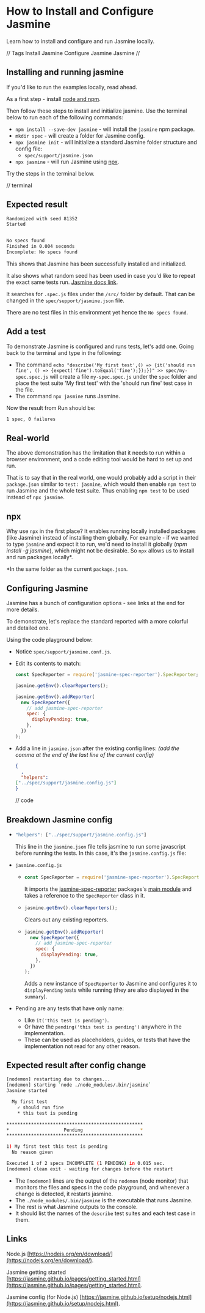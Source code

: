 # How to Install and Configure Jasmine

Learn how to install and configure and run Jasmine locally.

// Tags
Install Jasmine
Configure Jasmine
Jasmine
//

## Installing and running jasmine

If you'd like to run the examples locally, read ahead.

As a first step - install [node and npm](https://nodejs.org/en/download/).

Then follow these steps to install and initialize jasmine. Use the terminal below to run each of the following commands:

- `npm install --save-dev jasmine` - will install the `jasmine` npm package.
- `mkdir spec` - will create a folder for Jasmine config.
- `npx jasmine init` - will initialize a standard Jasmine folder structure and config file:
  - `spec/support/jasmine.json`
- `npx jasmine` - will run Jasmine using [npx](https://docs.npmjs.com/cli/v7/commands/npx).

Try the steps in the terminal below.

// terminal

## Expected result

```sh
Randomized with seed 81352
Started


No specs found
Finished in 0.004 seconds
Incomplete: No specs found
```

This shows that Jasmine has been successfully installed and initialized.

It also shows what random seed has been used in case you'd like to repeat the exact same tests run. [Jasmine docs link](https://jasmine.github.io/setup/nodejs.html#--seed).

It searches for `.spec.js` files under the `/src/` folder by default. That can be changed in the `spec/support/jasmine.json` file.

There are no test files in this environment yet hence the `No specs found`.

## Add a test

To demonstrate Jasmine is configured and runs tests, let's add one. Going back to the terminal and type in the following:

- The command `echo "describe('My first test',() => {it('should run fine', () => {expect('fine').toEqual('fine');});})" >> spec/my-spec.spec.js` will create a file `my-spec.spec.js` under the `spec` folder and place the test suite 'My first test' with the 'should run fine' test case in the file.
- The command `npx jasmine` runs Jasmine.

Now the result from Run should be:

```sh
1 spec, 0 failures
```

## Real-world

The above demonstration has the limitation that it needs to run within a browser environment, and a code editing tool would be hard to set up and run.

That is to say that in the real world, one would probably add a script in their `package.json` similar to `test: jasmine`, which would then enable `npm test` to run Jasmine and the whole test suite. Thus enabling `npm test` to be used instead of `npx jasmine`.

## npx

Why use `npx` in the first place? It enables running locally installed packages (like Jasmine) instead of installing them globally. For example - if we wanted to type `jasmine` and expect it to run, we'd need to install it globally (_npm install -g jasmine_), which might not be desirable. So `npx` allows us to install and run packages locally\*.

\*In the same folder as the current `package.json`.

## Configuring Jasmine

Jasmine has a bunch of configuration options - see links at the end for more details.

To demonstrate, let's replace the standard reported with a more colorful and detailed one.

Using the code playground below:

- Notice `spec/support/jasmine.conf.js`.
- Edit its contents to match:

  ```js
  const SpecReporter = require('jasmine-spec-reporter').SpecReporter;

  jasmine.getEnv().clearReporters();

  jasmine.getEnv().addReporter(
    new SpecReporter({
      // add jasmine-spec-reporter
      spec: {
        displayPending: true,
      },
    })
  );
  ```

- Add a line in `jasmine.json` after the existing config lines: _(add the comma at the end of the last line of the current config)_

  ```json
  {
    ,
    "helpers":
  ["../spec/support/jasmine.config.js"]
  }
  ```

  // code

## Breakdown Jasmine config

- ```js
  "helpers": ["../spec/support/jasmine.config.js"]
  ```

  This line in the `jasmine.json` file tells jasmine to run some javascript before running the tests. In this case, it's the `jasmine.config.js` file:

- `jasmine.config.js`

  - ```js
    const SpecReporter = require('jasmine-spec-reporter').SpecReporter;
    ```

    It imports the [jasmine-spec-reporter](https://www.npmjs.com/package/jasmine-spec-reporter) packages's [main module](https://github.com/bcaudan/jasmine-spec-reporter/blob/master/package.json#L5) and takes a reference to the `SpecReporter` class in it.

  - ```js
    jasmine.getEnv().clearReporters();
    ```

    Clears out any existing reporters.

  - ```js
    jasmine.getEnv().addReporter(
      new SpecReporter({
        // add jasmine-spec-reporter
        spec: {
          displayPending: true,
        },
      })
    );
    ```

    Adds a new instance of `SpecReporter` to Jasmine and configures it to `displayPending` tests while running (they are also displayed in the `summary`).

- Pending are any tests that have only name:
  - Like `it('this test is pending')`.
  - Or have the `pending('this test is pending')` anywhere in the implementation.
  - These can be used as placeholders, guides, or tests that have the implementation not read for any other reason.

## Expected result after config change

```sh
[nodemon] restarting due to changes...
[nodemon] starting `node ./node_modules/.bin/jasmine`
Jasmine started

  My first test
    ✓ should run fine
    * this test is pending

**************************************************
*                    Pending                     *
**************************************************

1) My first test this test is pending
  No reason given

Executed 1 of 2 specs INCOMPLETE (1 PENDING) in 0.015 sec.
[nodemon] clean exit - waiting for changes before the restart
```

- The `[nodemon]` lines are the output of the `nodemon` (node monitor) that monitors the files and specs in the code playground, and whenever a change is detected, it restarts jasmine.
- The `./node_modules/.bin/jasmine` is the executable that runs Jasmine.
- The rest is what Jasmine outputs to the console.
- It should list the names of the `describe` test suites and each test case in them.

## Links

Node.js [https://nodejs.org/en/download/](https://nodejs.org/en/download/).

Jasmine getting started [https://jasmine.github.io/pages/getting_started.html](https://jasmine.github.io/pages/getting_started.html).

Jasmine config (for Node.js) [https://jasmine.github.io/setup/nodejs.html](https://jasmine.github.io/setup/nodejs.html).
